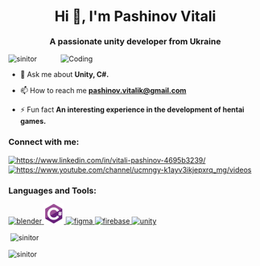<h1 align="center">Hi 👋, I'm Pashinov Vitali</h1>
<h3 align="center">A passionate unity developer from Ukraine</h3>
 
<img align="right" alt = "Coding" width="400" src="https://cdn.dribbble.com/users/1162077/screenshots/3895488/writer.gif">

<p align="left"> <img src="https://komarev.com/ghpvc/?username=sinitor&label=Profile%20views&color=0e75b6&style=flat" alt="sinitor" /> </p>

- 💬 Ask me about **Unity, C#.**

- 📫 How to reach me **pashinov.vitalik@gmail.com**

- ⚡ Fun fact **An interesting experience in the development of hentai games.**

<h3 align="left">Connect with me:</h3>
<p align="left">
<a href="https://www.linkedin.com/in/vitali-pashinov-4695b3239/" target="blank"><img align="center" src="https://raw.githubusercontent.com/rahuldkjain/github-profile-readme-generator/master/src/images/icons/Social/linked-in-alt.svg" alt="https://www.linkedin.com/in/vitali-pashinov-4695b3239/" height="30" width="40" /></a>
<a href="https://www.youtube.com/channel/UCMNGY-K1AyV3iKjepxrQ_mg/videos" target="blank"><img align="center" src="https://raw.githubusercontent.com/rahuldkjain/github-profile-readme-generator/master/src/images/icons/Social/youtube.svg" alt="https://www.youtube.com/channel/ucmngy-k1ayv3ikjepxrq_mg/videos" height="30" width="40" /></a>
</p>

<h3 align="left">Languages and Tools:</h3>
<p align="left"> <a href="https://www.blender.org/" target="_blank" rel="noreferrer"> <img src="https://download.blender.org/branding/community/blender_community_badge_white.svg" alt="blender" width="40" height="40"/> </a> <a href="https://www.w3schools.com/cs/" target="_blank" rel="noreferrer"> <img src="https://raw.githubusercontent.com/devicons/devicon/master/icons/csharp/csharp-original.svg" alt="csharp" width="40" height="40"/> </a> <a href="https://www.figma.com/" target="_blank" rel="noreferrer"> <img src="https://www.vectorlogo.zone/logos/figma/figma-icon.svg" alt="figma" width="40" height="40"/> </a> <a href="https://firebase.google.com/" target="_blank" rel="noreferrer"> <img src="https://www.vectorlogo.zone/logos/firebase/firebase-icon.svg" alt="firebase" width="40" height="40"/> </a> <a href="https://unity.com/" target="_blank" rel="noreferrer"> <img src="https://www.vectorlogo.zone/logos/unity3d/unity3d-icon.svg" alt="unity" width="40" height="40"/> </a> </p>

<p>&nbsp;<img align="center" src="https://github-readme-stats.vercel.app/api?username=sinitor&show_icons=true&locale=en" alt="sinitor" /></p>

<p><img align="center" src="https://github-readme-streak-stats.herokuapp.com/?user=sinitor&" alt="sinitor" /></p>
